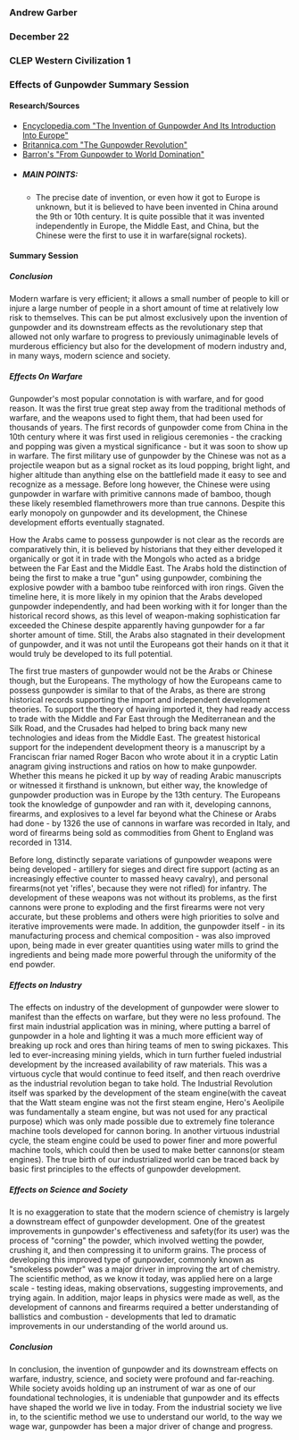### Andrew Garber
### December 22
### CLEP Western Civilization 1
### Effects of Gunpowder Summary Session

#### Research/Sources
 - [Encyclopedia.com "The Invention of Gunpowder And Its Introduction Into Europe"](https://www.encyclopedia.com/science/encyclopedias-almanacs-transcripts-and-maps/invention-gunpowder-and-its-introduction-europe)
 - [Britannica.com "The Gunpowder Revolution"](https://www.britannica.com/technology/military-technology/The-gunpowder-revolution-c-1300-1650)
 - [Barron's "From Gunpowder to World Domination"](https://www.barrons.com/articles/from-gunpowder-to-world-domination-1453527156)
 - ##### MAIN POINTS:
    - The precise date of invention, or even how it got to Europe is unknown, but it is believed to have been invented in China around the 9th or 10th century. It is quite possible that it was invented independently in Europe, the Middle East, and China, but the Chinese were the first to use it in warfare(signal rockets). 


#### Summary Session
##### Conclusion
Modern warfare is very efficient; it allows a small number of people to kill or injure a large number of people in a short amount of time at relatively low risk to themselves. This can be put almost exclusively upon the invention of gunpowder and its downstream effects as the revolutionary step that allowed not only warfare to progress to previously unimaginable levels of murderous efficiency but also for the development of modern industry and, in many ways, modern science and society.

##### Effects On Warfare
Gunpowder's most popular connotation is with warfare, and for good reason. It was the first true great step away from the traditional methods of warfare, and the weapons used to fight them, that had been used for thousands of years. The first records of gunpowder come from China in the 10th century where it was first used in religious ceremonies - the cracking and popping was given a mystical significance - but it was soon to show up in warfare. The first military use of gunpowder by the Chinese was not as a projectile weapon but as a signal rocket as its loud popping, bright light, and higher altitude than anything else on the battlefield made it easy to see and recognize as a message. Before long however, the Chinese were using gunpowder in warfare with primitive cannons made of bamboo, though these likely resembled flamethrowers more than true cannons. Despite this early monopoly on gunpowder and its development, the Chinese development efforts eventually stagnated. 

How the Arabs came to possess gunpowder is not clear as the records are comparatively thin, it is believed by historians that they either developed it organically or got it in trade with the Mongols who acted as a bridge between the Far East and the Middle East. The Arabs hold the distinction of being the first to make a true "gun" using gunpowder, combining the explosive powder with a bamboo tube reinforced with iron rings. Given the timeline here, it is more likely in my opinion that the Arabs developed gunpowder independently, and had been working with it for longer than the historical record shows, as this level of weapon-making sophistication far exceeded the Chinese despite apparently having gunpowder for a far shorter amount of time. Still, the Arabs also stagnated in their development of gunpowder, and it was not until the Europeans got their hands on it that it would truly be developed to its full potential.

The first true masters of gunpowder would not be the Arabs or Chinese though, but the Europeans. The mythology of how the Europeans came to possess gunpowder is similar to that of the Arabs, as there are strong historical records supporting the import and independent development theories. To support the theory of having imported it, they had ready access to trade with the Middle and Far East through the Mediterranean and the Silk Road, and the Crusades had helped to bring back many new technologies and ideas from the Middle East. The greatest historical support for the independent development theory is a manuscript by a Franciscan friar named Roger Bacon who wrote about it in a cryptic Latin anagram giving instructions and ratios on how to make gunpowder. Whether this means he picked it up by way of reading Arabic manuscripts or witnessed it firsthand is unknown, but either way, the knowledge of gunpowder production was in Europe by the 13th century. The Europeans took the knowledge of gunpowder and ran with it, developing cannons, firearms, and explosives to a level far beyond what the Chinese or Arabs had done - by 1326 the use of cannons in warfare was recorded in Italy, and word of firearms being sold as commodities from Ghent to England was recorded in 1314. 

Before long, distinctly separate variations of gunpowder weapons were being developed - artillery for sieges and direct fire support (acting as an increasingly effective counter to massed heavy cavalry), and personal firearms(not yet 'rifles', because they were not rifled) for infantry. The development of these weapons was not without its problems, as the first cannons were prone to exploding and the first firearms were not very accurate, but these problems and others were high priorities to solve and iterative improvements were made. In addition, the gunpowder itself - in its manufacturing process and chemical composition - was also improved upon, being made in ever greater quantities using water mills to grind the ingredients and being made more powerful through the uniformity of the end powder.

##### Effects on Industry
The effects on industry of the development of gunpowder were slower to manifest than the effects on warfare, but they were no less profound. The first main industrial application was in mining, where putting a barrel of gunpowder in a hole and lighting it was a much more efficient way of breaking up rock and ores than hiring teams of men to swing pickaxes. This led to ever-increasing mining yields, which in turn further fueled industrial development by the increased availability of raw materials. This was a virtuous cycle that would continue to feed itself, and then reach overdrive as the industrial revolution began to take hold. The Industrial Revolution itself was sparked by the development of the steam engine(with the caveat that the Watt steam engine was not the first steam engine, Hero's Aeolipile was fundamentally a steam engine, but was not used for any practical purpose) which was only made possible due to extremely fine tolerance machine tools developed for cannon boring. In another virtuous industrial cycle, the steam engine could be used to power finer and more powerful machine tools, which could then be used to make better cannons(or steam engines). The true birth of our industrialized world can be traced back by basic first principles to the effects of gunpowder development.

##### Effects on Science and Society
It is no exaggeration to state that the modern science of chemistry is largely a downstream effect of gunpowder development. One of the greatest improvements in gunpowder's effectiveness and safety(for its user) was the process of "corning" the powder, which involved wetting the powder, crushing it, and then compressing it to uniform grains. The process of developing this improved type of gunpowder, commonly known as "smokeless powder" was a major driver in improving the art of chemistry. The scientific method, as we know it today, was applied here on a large scale - testing ideas, making observations, suggesting improvements, and trying again. In addition, major leaps in physics were made as well, as the development of cannons and firearms required a better understanding of ballistics and combustion - developments that led to dramatic improvements in our understanding of the world around us. 

##### Conclusion
In conclusion, the invention of gunpowder and its downstream effects on warfare, industry, science, and society were profound and far-reaching. While society avoids holding up an instrument of war as one of our foundational technologies, it is undeniable that gunpowder and its effects have shaped the world we live in today. From the industrial society we live in, to the scientific method we use to understand our world, to the way we wage war, gunpowder has been a major driver of change and progress.
